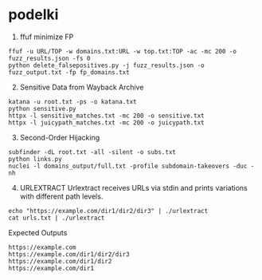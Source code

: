 # podelki

1. ffuf minimize FP
```
ffuf -u URL/TOP -w domains.txt:URL -w top.txt:TOP -ac -mc 200 -o fuzz_results.json -fs 0
python delete_falsepositives.py -j fuzz_results.json -o fuzz_output.txt -fp fp_domains.txt
```

2. Sensitive Data from Wayback Archive
```
katana -u root.txt -ps -o katana.txt
python sensitive.py
httpx -l sensitive_matches.txt -mc 200 -o sensitive.txt
httpx -l juicypath_matches.txt -mc 200 -o juicypath.txt
```

3. Second-Order Hijacking
```
subfinder -dL root.txt -all -silent -o subs.txt
python links.py
nuclei -l domains_output/full.txt -profile subdomain-takeovers -duc -nh
```

4. URLEXTRACT
Urlextract receives URLs via stdin and prints variations with different path levels.
```
echo "https://example.com/dir1/dir2/dir3" | ./urlextract
cat urls.txt | ./urlextract
```
Expected Outputs
```
https://example.com
https://example.com/dir1/dir2/dir3
https://example.com/dir1/dir2
https://example.com/dir1
```